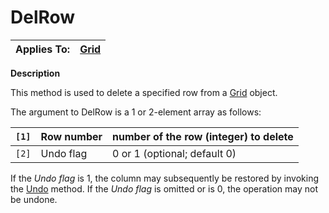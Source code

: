 




<h1 class="heading"><span class="name">DelRow</span></h1>

| Applies To: | [Grid](./grid.md) |
| --- | ---  |


**Description**


This method is used to delete a specified row from a [Grid](./grid.md) object.


The argument to DelRow is a 1 or 2-element array as follows:


| `[1]` | Row number | number of the row (integer) to delete |
| --- | --- | ---  |
| `[2]` | Undo flag | 0 or 1 (optional; default 0) |


If the *Undo flag* is 1, the column may subsequently be restored by invoking the [Undo](./undo.md) method. If the *Undo flag* is omitted or is 0, the operation may not be undone.



